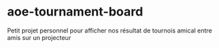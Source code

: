 # aoe-tournament-board
Petit projet personnel pour afficher nos résultat de tournois amical entre amis sur un projecteur
